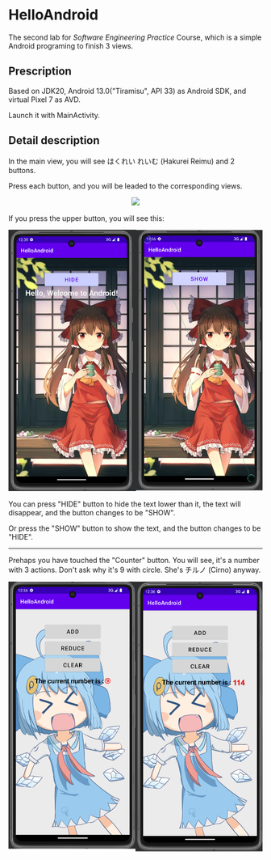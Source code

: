 # HelloAndroid
The second lab for *Software Engineering Practice* Course, which is a simple Android programing to finish 3 views.

## Prescription
Based on JDK20, Android 13.0("Tiramisu", API 33) as Android SDK, and virtual Pixel 7 as AVD.

Launch it with MainActivity.

## Detail description
In the main view, you will see はくれい れいむ (Hakurei Reimu) and 2 buttons.

Press each button, and you will be leaded to the corresponding views.

<div align="center">
  <img src="https://github.com/sorryIMessedup/HelloAndroid/blob/master/data/screenshot_main.png =" height: 150px>
</div>

If you press the upper button, you will see this:

<div align="center">
  <img src="https://github.com/sorryIMessedup/HelloAndroid/blob/master/data/screenshot_other.png" height: 150px>
</div>

You can press "HIDE" button to hide the text lower than it, the text will disappear, and the button changes to be "SHOW".

Or press the "SHOW" button to show the text, and the button changes to be "HIDE".

---


Prehaps you have touched the "Counter" button. You will see, it's a number with 3 actions.
Don't ask why it's 9 with circle. She's チルノ (Cirno) anyway.

<div align="center">
  <img src="https://github.com/sorryIMessedup/HelloAndroid/blob/master/data/screenshot_counter.png" height: 150px>
</div>
